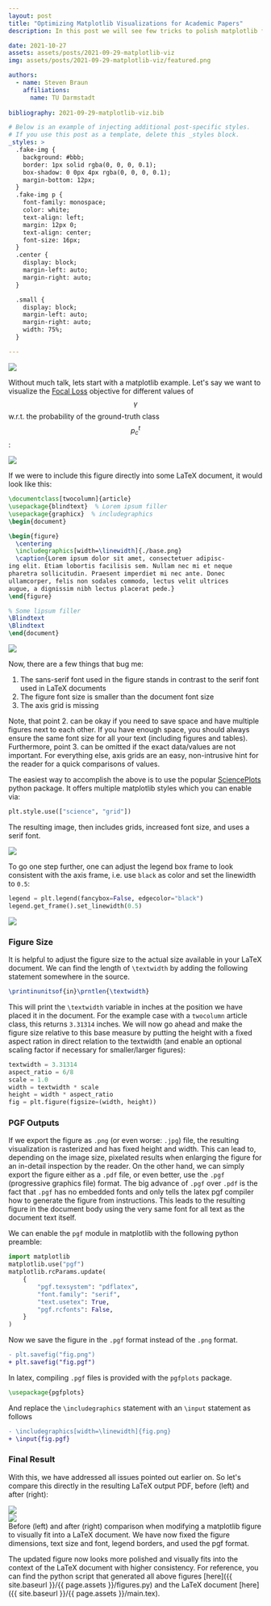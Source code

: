 ```yaml
---
layout: post
title: "Optimizing Matplotlib Visualizations for Academic Papers"
description: In this post we will see few tricks to polish matplotlib figures, making them ready for inclusion in academic papers, i.e. LaTeX generated documents.

date: 2021-10-27
assets: assets/posts/2021-09-29-matplotlib-viz
img: assets/posts/2021-09-29-matplotlib-viz/featured.png

authors:
  - name: Steven Braun
    affiliations:
      name: TU Darmstadt
      
bibliography: 2021-09-29-matplotlib-viz.bib

# Below is an example of injecting additional post-specific styles.
# If you use this post as a template, delete this _styles block.
_styles: >
  .fake-img {
    background: #bbb;
    border: 1px solid rgba(0, 0, 0, 0.1);
    box-shadow: 0 0px 4px rgba(0, 0, 0, 0.1);
    margin-bottom: 12px;
  }
  .fake-img p {
    font-family: monospace;
    color: white;
    text-align: left;
    margin: 12px 0;
    text-align: center;
    font-size: 16px;
  }
  .center {
    display: block;
    margin-left: auto;
    margin-right: auto;
  }

  .small {
    display: block;
    margin-left: auto;
    margin-right: auto;
    width: 75%;
  }

---
```


<img class="img-fluid rounded z-depth-0 center small" src="{{ site.baseurl }}/{{ page.assets }}/featured.png" data-zoomable>

Without much talk, lets start with a matplotlib example. Let's say we want to visualize the [Focal Loss](https://arxiv.org/abs/1708.02002) objective for different values of $$\gamma$$ w.r.t. the probability of the ground-truth class $$p_c^t$$:

<img class="img-fluid center small" src="{{ site.baseurl }}/{{ page.assets }}/base.png" data-zoomable>

If we were to include this figure directly into some LaTeX document, it would look like this:

```latex
\documentclass[twocolumn]{article}
\usepackage{blindtext}  % Lorem ipsum filler
\usepackage{graphicx}  % includegraphics
\begin{document}

\begin{figure}
  \centering
  \includegraphics[width=\linewidth]{./base.png}
  \caption{Lorem ipsum dolor sit amet, consectetuer adipisc-
ing elit. Etiam lobortis facilisis sem. Nullam nec mi et neque
pharetra sollicitudin. Praesent imperdiet mi nec ante. Donec
ullamcorper, felis non sodales commodo, lectus velit ultrices
augue, a dignissim nibh lectus placerat pede.}
\end{figure}

% Some lipsum filler
\Blindtext
\Blindtext
\end{document}
```

<img class="img-fluid rounded z-depth-1" src="{{ site.baseurl }}/{{ page.assets }}/base-latex.png" data-zoomable>

Now, there are a few things that bug me: 

1. The sans-serif font used in the figure stands in contrast to the serif font
   used in LaTeX documents 
2. The figure font size is smaller than the document font size 
3. The axis grid is missing

Note, that point 2. can be okay if you need to save space and have multiple
figures next to each other. If you have enough space, you should always ensure
the same font size for all your text (including figures and tables).
Furthermore, point 3. can be omitted if the exact data/values are not important. 
For everything else, axis grids are an easy, non-intrusive hint for the reader
for a quick comparisons of values.

The easiest way to accomplish the above is to use the popular
[SciencePlots](https://github.com/garrettj403/SciencePlots) python package. It
offers multiple matplotlib styles which you can enable via:

```python
plt.style.use(["science", "grid"])
```

The resulting image, then includes grids, increased font size, and uses a serif font.

<img class="img-fluid center small" src="{{ site.baseurl }}/{{ page.assets }}/sciplots.png" data-zoomable>

To go one step further, one can adjust the legend box frame to look consistent
with the axis frame, i.e. use `black` as color and set the linewidth to `0.5`:

```python 
legend = plt.legend(fancybox=False, edgecolor="black")
legend.get_frame().set_linewidth(0.5)
```

<img class="img-fluid center small" src="{{ site.baseurl }}/{{ page.assets }}/legend.png" data-zoomable>

### Figure Size

It is helpful to adjust the figure size to the actual size available in your LaTeX document. We can find the length of `\textwidth` by adding the following statement somewhere in the source.

```latex
\printinunitsof{in}\prntlen{\textwidth}
```

This will print the `\textwidth` variable in inches at the position we have placed it in the document. For the example case with a `twocolumn` article class, this returns `3.31314` inches. We will now go ahead and make the figure size relative to this base measure by putting the height with a fixed aspect ration in direct relation to the textwidth (and enable an optional scaling factor if necessary for smaller/larger figures):

```python
textwidth = 3.31314
aspect_ratio = 6/8
scale = 1.0
width = textwidth * scale
height = width * aspect_ratio
fig = plt.figure(figsize=(width, height))
```

### PGF Outputs

If we export the figure as `.png` (or even worse: `.jpg`) file, the resulting visualization is rasterized and has fixed height and width. This can lead to, depending on the image size, pixelated results when enlarging the figure for an in-detail inspection by the reader. On the other hand, we can simply export the figure either as a `.pdf` file, or even better, use the `.pgf` (progressive graphics file) format. The big advance of `.pgf` over `.pdf` is the fact that `.pgf` has no embedded fonts and only tells the latex pgf compiler how to generate the figure from instructions. This leads to the resulting figure in the document body using the very same font for all text as the document text itself.

We can enable the `pgf` module in matplotlib with the following python preamble:

```python 
import matplotlib
matplotlib.use("pgf")
matplotlib.rcParams.update(
    {
        "pgf.texsystem": "pdflatex",
        "font.family": "serif",
        "text.usetex": True,
        "pgf.rcfonts": False,
    }
)
```

Now we save the figure in the `.pgf` format instead of the `.png` format.

```diff
- plt.savefig("fig.png")
+ plt.savefig("fig.pgf")
```

In latex, compiling `.pgf` files is provided with the `pgfplots` package.

```latex
\usepackage{pgfplots}
```

And replace the `\includegraphics` statement with an `\input` statement as follows

```diff
- \includegraphics[width=\linewidth]{fig.png}
+ \input{fig.pgf}
```

### Final Result

With this, we have addressed all issues pointed out earlier on. So let's compare this directly in the resulting LaTeX output PDF, before (left) and after (right):

<div class="row mt-3">
    <div class="col-sm mt-3 mt-md-0">
        <img class="img-fluid rounded z-depth-1" src="{{ site.baseurl }}/{{ page.assets }}/base-latex.png" data-zoomable>
    </div>
    <div class="col-sm mt-3 mt-md-0">
        <img class="img-fluid rounded z-depth-1" src="{{ site.baseurl }}/{{ page.assets }}/final-latex.png" data-zoomable>
    </div>

</div>
<div class="caption">
    Before (left) and after (right) comparison when modifying a matplotlib figure to visually fit into a LaTeX document. We have now fixed the figure dimensions, text size and font, legend borders, and used the pgf format.
</div>

The updated figure now looks more polished and visually fits into the context of the LaTeX document with higher consistency. For reference, you can find the python script that generated all above figures [here]({{ site.baseurl }}/{{ page.assets }}/figures.py) and the LaTeX document [here]({{ site.baseurl }}/{{ page.assets }}/main.tex).
